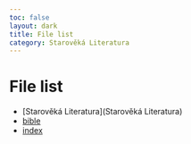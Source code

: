 ```yaml
---
toc: false
layout: dark
title: File list 
category: Starověká Literatura 
---
```


# File list

* [Starověká Literatura](Starověká Literatura) 
* [bible](bible) 
* [index](index) 
